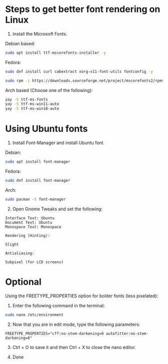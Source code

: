 # Steps to get better font rendering on Linux

1. Install the Microsoft Fonts.

Debian based:
```bash    
sudo apt install ttf-mscorefonts-installer -y
```
Fedora:
```bash    
sudo dnf install curl cabextract xorg-x11-font-utils fontconfig -y
```
```bash
sudo rpm -i https://downloads.sourceforge.net/project/mscorefonts2/rpms/msttcore-fonts-installer-2.6-1.noarch.rpm
```
Arch based (Choose one of the following):
```bash
yay -S ttf-ms-fonts 
yay -S ttf-ms-win11-auto
yay -S ttf-ms-win10-auto
```

# Using Ubuntu fonts

1. Install Font-Manager and install Ubuntu font.

Debian:
```bash
sudo apt install font-manager
```
Fedora:
```bash
sudo dnf install font-manager
```
Arch:
```bash
sudo pacman -S font-manager
```
2. Open Gnome Tweaks and set the following:
```plaintext 
Interface Text: Ubuntu
Document Text: Ubuntu
Monospace Text: Monospace
    
Rendering (Hinting):
        
Slight

Antialiasing:

Subpixel (for LCD screens)
```

# Optional
Using the FREETYPE_PROPERTIES option for bolder fonts (less pixelated):

1. Enter the following command in the terminal:
```bash
sudo nano /etc/environment
```
2. Now that you are in edit mode, type the following parameters:
```plaintext
FREETYPE_PROPERTIES="cff:no-stem-darkening=0 autofitter:no-stem-darkening=0"
```
3. Ctrl + O to save it and then Ctrl + X to close the nano editor.

4. Done